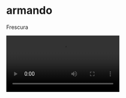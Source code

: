 # armando
Frescura

<script src="https://cdn.fluidplayer.com/v3/current/fluidplayer.min.js"></script>
<video id="video-id"><source src="video.mp4" type="video/mp4" />
<script>
    var myFP = fluidPlayer(
        'video-id',	{
	"layoutControls": {
		"controlBar": {
			"autoHideTimeout": 3,
			"animated": true,
			"autoHide": true
		},
		"htmlOnPauseBlock": {
			"html": null,
			"height": null,
			"width": null
		},
		"autoPlay": true,
		"mute": true,
		"allowTheatre": true,
		"playPauseAnimation": true,
		"playbackRateEnabled": true,
		"allowDownload": true,
		"playButtonShowing": true,
		"fillToContainer": false,
		"posterImage": ""
	},
	"vastOptions": {
		"adList": [],
		"adCTAText": false,
		"adCTATextPosition": ""
	}
}
</script>
